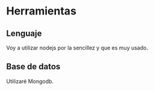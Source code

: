 # Herramientas

## Lenguaje
 
Voy a utilizar nodejs por la sencillez y que es muy usado.


## Base de datos

Utilizaré Mongodb.
